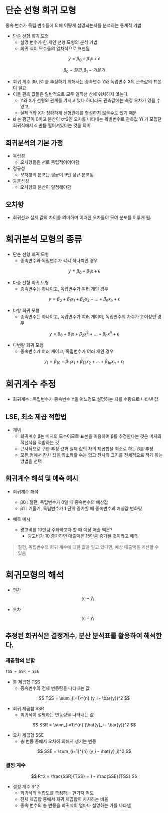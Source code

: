 # 단순 선형 회귀 모형  

종속 변수가 독립 변수들에 의해 어떻게 설명되는지를 분석하는 통계적 기법

- 단순 선형 회귀 모형 
  - 설명 변수가 한 개인 선형 모형의 분석 기법 
  - 회귀 식이 모수들의 일차식으로 표현됨 

$$
y = \beta_0 + \beta_1 x + \epsilon
$$

$$
\beta_0 - 절편,  
\beta_1 - 기울기
$$

- 회귀 계수 β0, β1 를 추정하기 위해서는 종속변수 Y와 독립변수 X의 관측값의 표본이 필요 
- 이들 관측 값들은 일반적으로 모두 일직선 산에 위치하지 않는다. 
  - Y와 X가 선형의 관계를 가지고 있다 하더라도 관측값에는 측정 오차가 있을 수 있고, 
  - 실제 Y와 X가 정확하게 선형관계를 형성하지 않을수도 있기 때문
- ϵi 는 평균이 0이고 분산이 σ^2인 오차를 나타내는 확별변수로 관측값 Yi 가 모집단 회귀식에서 ϵi 만틈 떨어져있다는 것을 의미

## 회귀분석의 기본 가정

- 독립성 
  - 오차항들은 서로 독립적이어야함
- 정규성 
  - 오차항의 분포는 평균이 9인 정규 분포임 
- 등분산성 
  - 오차항의 분산이 일정해야함 

## 오차항 

- 회귀선과 실제 값의 차이를 의미하며 이러한 오차들이 모여 분포를 이루게 됨.

# 회귀분석 모형의 종류 

- 단순 선형 회귀 모형 
  - 종속변수와 독립변수가 각각 하나씩인 경우

$$
y = \beta_0 + \beta_1 x + \epsilon
$$

- 다중 선형 회귀 모형 
  - 종속변수는 하나이고, 독립변수가 여러 개인 경우

$$
y = \beta_0 + \beta_1 x_1 + \beta_2 x_2 + ... + \beta_n x_n + \epsilon
$$

- 다항 회귀 모형 
  - 종속변수는 하나이고, 독립변수가 여러 개이며, 독립변수의 차수가 2 이상인 경우

$$
y = \beta_0 + \beta_1 x + \beta_2 x^2 + ... + \beta_n x^n + \epsilon
$$

- 다변량 회귀 모형 
  - 종속변수가 여러 개이고, 독립변수가 여러 개인 경우

$$
y_1 = \beta_{10} + \beta_{11} x_1 + \beta_{12} x_2 + ... + \beta_{1n} x_n + \epsilon_1
$$

# 회귀계수 추정 

- 회귀계수 : 독립변수가 종속변수 Y을 어느정도 설명하는 지를 수량으로 나타낸 값 

## LSE, 최소 제곱 적합법 

- 개념 
  - 회귀계수 β는 미지의 모수이므로 표본을 이용하여 β를 추정한다는 것은 미지의 직선식을 적합하는 것 
  - 근사적으로 구한 추정 값과 실제 값의 차의 제곱합을 최소로 하는 β를 추정 
  - 모든 점에서 잔차 값을 최소화할 수는 없고 잔차의 크기를 전체적으로 작게 하는 방법을 선택 

## 회귀계수 해석 및 예측 예시 

- 회귀계수 해석 
  - β0 : 절편, 독립변수가 0일 때 종속변수의 예상값
  - β1 : 기울기, 독립변수가 1 단위 증가할 때 종속변수의 예상값 변화량

- 예측 예시 
  - 광고비를 10만큼 주타하고자 할 때 예상 매출 액은? 
    - 광고비가 10 증가하면 매출액은 15만큼 증가될 것이라고 예측

> 절편, 독립변수의 회귀 계수에 대한 값을 알고 있다면, 예상 매출액을 계산할 수 있음

# 회귀모형의 해석

- 편차
$$
y_i - \hat{y}_i
$$

- 오차
$$
y_i - \bar{y}_i
$$

## 추정된 회귀식은 결정계수, 분산 분석표를 활용하여 해석한다. 

### 제곱합의 분할

```
TSS = SSR + SSE
```

- 총 제곱합 TSS
  - 종속변수의 전체 변동량을 나타내는 값

$$
TSS = \sum_{i=1}^{n} (y_i - \bar{y})^2
$$

- 회귀 제곱합 SSR 
  - 회귀식이 설명하는 변동량을 나타내는 값

$$
SSR = \sum_{i=1}^{n} (\hat{y}_i - \bar{y})^2
$$

- 오차 제곱합 SSE
  - 총 변동 중에서 오차에 의해서 생기는 변동
  
$$
SSE = \sum_{i=1}^{n} (y_i - \hat{y}_i)^2
$$

### 결정 계수 

$$
R^2 = \frac{SSR}{TSS} = 1 - \frac{SSE}{TSS}
$$ 

- 결정 계수 R^2 
  - 회귀식의 적합도를 측정하는 한가지 척도
  - 전체 제곱합 중에서 회귀 제곱합이 차지하는 비율 
  - 종속 변수의 총 변동을 회귀식이 얼마나 설명하는 가를 나타냄 